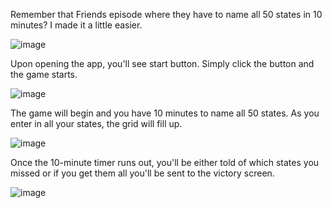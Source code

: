 Remember that Friends episode where they have to name all 50 states in 10 minutes?
I made it a little easier.

![image](https://github.com/bwrosen20/nameTheStates/assets/114421657/dfee4c21-95bb-4ebe-af34-5ac9b4bef066)

Upon opening the app, you'll see start button. Simply click the button and the game starts.

![image](https://github.com/bwrosen20/nameTheStates/assets/114421657/a785d625-3b60-498b-a07a-2000c92dbbf3)

The game will begin and you have 10 minutes to name all 50 states. 
As you enter in all your states, the grid will fill up.

![image](https://github.com/bwrosen20/nameTheStates/assets/114421657/330a743f-62b3-41bd-b7f4-b196fe97c8b6)

Once the 10-minute timer runs out, you'll be either told of which states you missed or if you get them all you'll be sent to the victory screen.

![image](https://github.com/bwrosen20/nameTheStates/assets/114421657/452bd60f-c587-4a01-98d2-64363cc65885)

